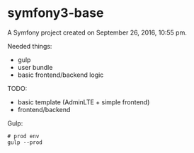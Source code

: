 symfony3-base
=============

A Symfony project created on September 26, 2016, 10:55 pm.

Needed things:
- gulp
- user bundle
- basic frontend/backend logic

TODO:
 - basic template (AdminLTE + simple frontend)
 - frontend/backend

Gulp:
```
# prod env
gulp --prod
```

